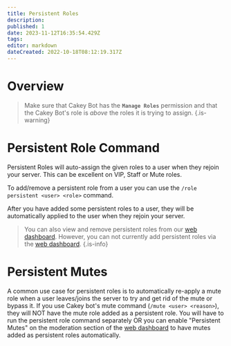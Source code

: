 ```yaml
---
title: Persistent Roles
description: 
published: 1
date: 2023-11-12T16:35:54.429Z
tags: 
editor: markdown
dateCreated: 2022-10-18T08:12:19.317Z
---
```


# Overview

> Make sure that Cakey Bot has the **`Manage Roles`** permission and that the Cakey Bot's role is _above_ the roles it is trying to assign.
{.is-warning}

# Persistent Role Command

Persistent Roles will auto-assign the given roles to a user when they rejoin your server. This can be excellent on VIP, Staff or Mute roles.

To add/remove a persistent role from a user you can use the `/role persistent <user> <role>` command.

After you have added some persistent roles to a user, they will be automatically applied to the user when they rejoin your server.

> You can also view and remove persistent roles from our [web dashboard](https://cakey.bot/dashboard/public). However, you can not currently add persistent roles via the [web dashboard](https://cakey.bot/dashboard/public).
{.is-info}

# Persistent Mutes

A common use case for persistent roles is to automatically re-apply a mute role when a user leaves/joins the server to try and get rid of the mute or bypass it. If you use Cakey bot's mute command \(`/mute <user> <reason>`\), they will NOT have the mute role added as a persistent role. You will have to run the persistent role command separately OR you can enable "Persistent Mutes" on the moderation section of the [web dashboard](https://cakey.bot/dashboard/public) to have mutes added as persistent roles automatically.
